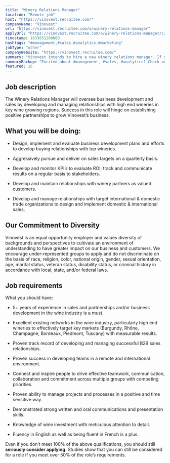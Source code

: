 ```yaml
---
title: "Winery Relations Manager"
location: "Remote job"
host: "https://vinovest.recruitee.com/"
companyName: "Vinovest"
url: "https://vinovest.recruitee.com/o/winery-relations-manager"
applyUrl: "https://vinovest.recruitee.com/o/winery-relations-manager/c/new"
timestamp: 1633651200000
hashtags: "#management,#sales,#analytics,#marketing"
jobType: "other"
companyWebsite: "https://vinovest.recruitee.com/"
summary: "Vinovest intends to hire a new winery relations manager. If you have 5+ years of experience in sales and partnerships and/or business development in the wine industry consider applying."
summaryBackup: "Excited about #management, #sales, #analytics? Check out this job post!"
featured: 16
---
```


## Job description

The Winery Relations Manager will oversee business development and sales by developing and managing relationships with high end wineries in key wine growing regions. Success in this role will hinge on establishing positive partnerships to grow Vinovest’s business.

## What you will be doing:

*   Design, implement and evaluate business development plans and efforts to develop buying relationships with top wineries.
    
*   Aggressively pursue and deliver on sales targets on a quarterly basis.
    
*   Develop and monitor KPI’s to evaluate ROI; track and communicate results on a regular basis to stakeholders.
    
*   Develop and maintain relationships with winery partners as valued customers.
    
*   Develop and manage relationships with target international & domestic trade organizations to design and implement domestic & international sales.
    

## Our Commitment to Diversity

Vinovest is an equal opportunity employer and values diversity of backgrounds and perspectives to cultivate an environment of understanding to have greater impact on our business and customers. We encourage under-represented groups to apply and do not discriminate on the basis of race, religion, color, national origin, gender, sexual orientation, age, marital status, veteran status, disability status, or criminal history in accordance with local, state, and/or federal laws.

## Job requirements

What you should have:

*   5+ years of experience in sales and partnerships and/or business development in the wine industry is a must.
    
*   Excellent existing networks in the wine industry, particularly high end wineries to effectively target key markets (Burgundy, Rhône, Champagne, Bordeaux, Piedmont, Tuscany) with measurable results.
    
*   Proven track record of developing and managing successful B2B sales relationships.
    
*   Proven success in developing teams in a remote and international environment.
    
*   Connect and inspire people to drive effective teamwork, communication, collaboration and commitment across multiple groups with competing priorities.
    
*   Proven ability to manage projects and processes in a positive and time sensitive way.
    
*   Demonstrated strong written and oral communications and presentation skills.
    
*   Knowledge of wine investment with meticulous attention to detail.
    
*   Fluency in English as well as being fluent in French is a plus.
    

‪Even if you don’t meet 100% of the above qualifications, you should still **seriously consider applying**. Studies show that you can still be considered for a role if you meet over 50% of the role’s requirements.‬
